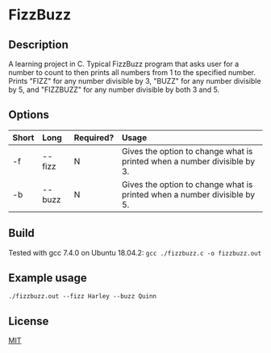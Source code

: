 # FizzBuzz

## Description

A learning project in C. Typical FizzBuzz program that asks user for a number to count to then prints all numbers from 1 to the specified number. Prints "FIZZ" for any number divisible by 3, "BUZZ" for any number divisible by 5, and "FIZZBUZZ" for any number divisible by both 3 and 5.

## Options

| Short | Long   | Required? | Usage                                                                    |
|:------|:-------|:----------|:-------------------------------------------------------------------------|
| -f    | --fizz | N         | Gives the option to change what is printed when a number divisible by 3. |
| -b    | --buzz | N         | Gives the option to change what is printed when a number divisible by 5. |

## Build

Tested with gcc 7.4.0 on Ubuntu 18.04.2: `gcc ./fizzbuzz.c -o fizzbuzz.out`

## Example usage

`./fizzbuzz.out --fizz Harley --buzz Quinn`

## License

[MIT](LICENSE)